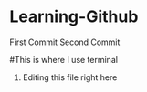 # Learning-Github

First Commit
Second Commit

#This is where I use terminal

1. Editing this file right here
